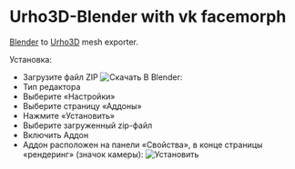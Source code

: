 # Urho3D-Blender with vk facemorph

[Blender](http://www.blender.org) to [Urho3D](https://urho3d.github.io) mesh exporter.

Установка:

- Загрузите файл ZIP
  ![Скачать](https://cloud.githubusercontent.com/assets/5704756/26752822/f5ebaecc-4858-11e7-8e7c-35082ee751d3.png)
  В Blender:
- Тип редактора
- Выберите «Настройки»
- Выберите страницу «Аддоны»
- Нажмите «Установить»
- Выберите загруженный zip-файл
- Включить Аддон
- Аддон расположен на панели «Свойства», в конце страницы «рендеринг» (значок камеры):
  ![Установить](https://user-images.githubusercontent.com/34323808/185405154-cf726de6-476d-46d8-a002-88567c194b48.png)
